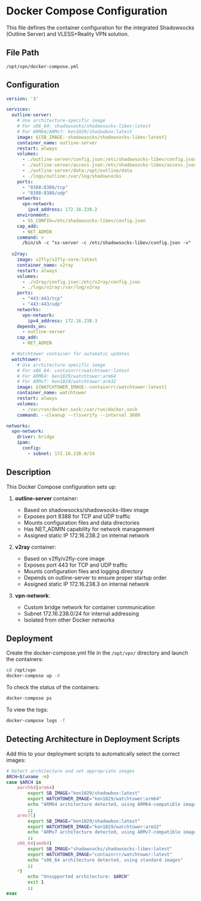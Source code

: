 # Docker Compose Configuration

This file defines the container configuration for the integrated Shadowsocks (Outline Server) and VLESS+Reality VPN solution.

## File Path
```
/opt/vpn/docker-compose.yml
```

## Configuration

```yaml
version: '3'

services:
  outline-server:
    # Use architecture-specific image
    # For x86_64: shadowsocks/shadowsocks-libev:latest
    # For ARM64/ARMv7: ken1029/shadowbox:latest
    image: ${SB_IMAGE:-shadowsocks/shadowsocks-libev:latest}
    container_name: outline-server
    restart: always
    volumes:
      - ./outline-server/config.json:/etc/shadowsocks-libev/config.json
      - ./outline-server/access.json:/etc/shadowsocks-libev/access.json
      - ./outline-server/data:/opt/outline/data
      - ./logs/outline:/var/log/shadowsocks
    ports:
      - "8388:8388/tcp"
      - "8388:8388/udp"
    networks:
      vpn-network:
        ipv4_address: 172.16.238.2
    environment:
      - SS_CONFIG=/etc/shadowsocks-libev/config.json
    cap_add:
      - NET_ADMIN
    command: >
      /bin/sh -c "ss-server -c /etc/shadowsocks-libev/config.json -v"
      
  v2ray:
    image: v2fly/v2fly-core:latest
    container_name: v2ray
    restart: always
    volumes:
      - ./v2ray/config.json:/etc/v2ray/config.json
      - ./logs/v2ray:/var/log/v2ray
    ports:
      - "443:443/tcp"
      - "443:443/udp"
    networks:
      vpn-network:
        ipv4_address: 172.16.238.3
    depends_on:
      - outline-server
    cap_add:
      - NET_ADMIN

  # Watchtower container for automatic updates
  watchtower:
    # Use architecture-specific image
    # For x86_64: containrrr/watchtower:latest
    # For ARM64: ken1029/watchtower:arm64
    # For ARMv7: ken1029/watchtower:arm32
    image: ${WATCHTOWER_IMAGE:-containrrr/watchtower:latest}
    container_name: watchtower
    restart: always
    volumes:
      - /var/run/docker.sock:/var/run/docker.sock
    command: --cleanup --tlsverify --interval 3600

networks:
  vpn-network:
    driver: bridge
    ipam:
      config:
        - subnet: 172.16.238.0/24
```

## Description

This Docker Compose configuration sets up:

1. **outline-server** container:
   - Based on shadowsocks/shadowsocks-libev image
   - Exposes port 8388 for TCP and UDP traffic
   - Mounts configuration files and data directories
   - Has NET_ADMIN capability for network management
   - Assigned static IP 172.16.238.2 on internal network

2. **v2ray** container:
   - Based on v2fly/v2fly-core image
   - Exposes port 443 for TCP and UDP traffic
   - Mounts configuration files and logging directory
   - Depends on outline-server to ensure proper startup order
   - Assigned static IP 172.16.238.3 on internal network

3. **vpn-network**:
   - Custom bridge network for container communication
   - Subnet 172.16.238.0/24 for internal addressing
   - Isolated from other Docker networks

## Deployment

Create the docker-compose.yml file in the `/opt/vpn/` directory and launch the containers:

```bash
cd /opt/vpn
docker-compose up -d
```

To check the status of the containers:

```bash
docker-compose ps
```

To view the logs:

```bash
docker-compose logs -f
```

## Detecting Architecture in Deployment Scripts

Add this to your deployment scripts to automatically select the correct images:

```bash
# Detect architecture and set appropriate images
ARCH=$(uname -m)
case $ARCH in
    aarch64|arm64)
        export SB_IMAGE="ken1029/shadowbox:latest"
        export WATCHTOWER_IMAGE="ken1029/watchtower:arm64"
        echo "ARM64 architecture detected, using ARM64-compatible images"
        ;;
    armv7l)
        export SB_IMAGE="ken1029/shadowbox:latest"
        export WATCHTOWER_IMAGE="ken1029/watchtower:arm32"
        echo "ARMv7 architecture detected, using ARMv7-compatible images"
        ;;
    x86_64|amd64)
        export SB_IMAGE="shadowsocks/shadowsocks-libev:latest"
        export WATCHTOWER_IMAGE="containrrr/watchtower:latest"
        echo "x86_64 architecture detected, using standard images"
        ;;
    *)
        echo "Unsupported architecture: $ARCH"
        exit 1
        ;;
esac
